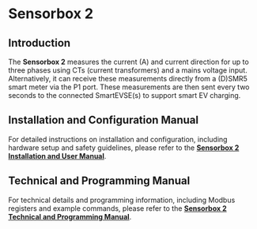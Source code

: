 # Sensorbox 2

## Introduction

The **Sensorbox 2** measures the current (A) and current direction for up to three phases using CTs (current transformers) and a mains voltage input. Alternatively, it can receive these measurements directly from a (D)SMR5 smart meter via the P1 port. These measurements are then sent every two seconds to the connected SmartEVSE(s) to support smart EV charging.

## Installation and Configuration Manual

For detailed instructions on installation and configuration, including hardware setup and safety guidelines, please refer to the [**Sensorbox 2 Installation and User Manual**](docs/Sensorbox2_Installation_and_User_Manual.md).

## Technical and Programming Manual

For technical details and programming information, including Modbus registers and example commands, please refer to the [**Sensorbox 2 Technical and Programming Manual**](docs/Sensorbox2_Technical_Manual.md).
